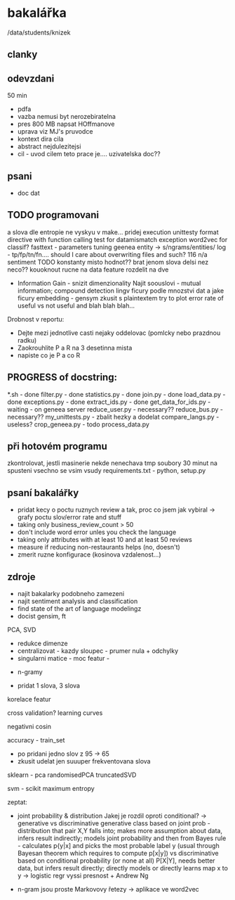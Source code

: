 # bakalářka
/data/students/knizek

## clanky


## odevzdani
50 min
- pdfa
- vazba nemusi byt nerozebiratelna
- pres 800 MB napsat HOffmanove
- uprava viz MJ's pruvodce
- kontext dira cila
- abstract nejdulezitejsi
- cil - uvod cilem teto prace je....
uzivatelska doc??

## psani
- doc dat

## TODO programovani
a slova dle entropie ne vyskyu
v make... pridej execution unittesty
format directive with function calling
test for datamismatch exception
word2vec for classif?
fasttext - parameters tuning
geenea entity -> s/ngrams/entities/
log - tp/fp/tn/fn....
should I care about overwriting files and such?
116 n/a sentiment
TODO konstanty misto hodnot??
brat jenom slova delsi nez neco??
kouoknout rucne na data
feature rozdelit na dve
* Information Gain - snizit dimenzionality
Najit soouslovi - mutual information; compound detection
lingv ficury
podle mnozstvi dat a jake ficury
embedding - gensym
zkusit s plaintextem
try to plot error rate of useful vs not useful and blah blah blah...

Drobnost v reportu:
- Dejte mezi jednotlive casti nejaky oddelovac (pomlcky nebo prazdnou radku)
- Zaokrouhlite P a R na 3 desetinna mista
- napiste co je P a co R


## PROGRESS of docstring:
\*.sh - done
filter.py - done
statistics.py - done
join.py - done
load_data.py - done
exceptions.py - done
extract_ids.py - done
get_data_for_ids.py - waiting - on geneea server
reduce_user.py - necessary??
reduce_bus.py - necessary??
my_unittests.py - zbalit hezky a dodelat
compare_langs.py - useless?
crop_geneea.py - todo
process_data.py


## při hotovém programu
zkontrolovat, jestli masinerie nekde nenechava tmp soubory
30 minut na spusteni vsechno se vsim vsudy
requirements.txt - python, setup.py

## psaní bakalářky
 - pridat kecy o poctu ruznych review a tak, proc co jsem jak vybiral
 	-> grafy poctu slov/error rate and stuff
 - taking only business_review_count > 50
 - don't include word error unles you check the language
 - taking only attributes with at least 10 and at least 50 reviews
 - measure if reducing non-restaurants helps (no, doesn't)
 - zmerit ruzne konfigurace (kosinova vzdalenost...)

## zdroje
 - najit bakalarky podobneho zamezeni
 - najit sentiment analysis and classification
 - find state of the art of language modelingz
 - docist gensim, ft



PCA, SVD
- redukce dimenze
- centralizovat - kazdy sloupec - prumer nula + odchylky
- singularni matice - moc featur - 




* n-gramy
 - pridat 1 slova, 3 slova

korelace featur


cross validation?
learning curves


negativni cosin


accuracy - train_set
 - po pridani jedno slov z 95 -> 65
 - zkusit udelat jen suuuper frekventovana slova


 sklearn - pca randomisedPCA
 truncatedSVD


 svm - scikit
 maximum entropy





zeptat:
- joint probability & distribution
	Jakej je rozdil oproti conditional?
	-> generative vs discriminative
	generative class based on joint prob - distribution that pair X,Y falls into; makes more assumption about data, infers result indirectly; models joint probability and then from Bayes rule - calculates p{y|x] and picks the most probable label y (usual through Bayesan theorem which requires to compute p[x|y])
vs discriminative based on conditional probability (or none at all) P[X|Y], needs better data, but infers result directly; directly models or directly learns map x to y
	-> logistic regr vyssi presnost + Andrew Ng
	
- n-gram jsou proste Markovovy řetezy -> aplikace ve word2vec

